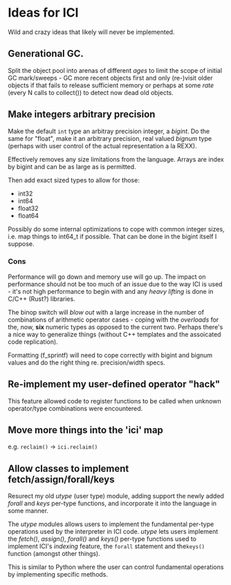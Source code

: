 # Ideas for ICI

Wild and crazy ideas that likely will never be implemented.

## Generational GC.

Split the object pool into arenas of different _ages_ to limit the
scope of initial GC mark/sweeps - GC more recent objects first and
only (re-)visit older objects if that fails to release sufficient
memory or perhaps at some _rate_ (every N calls to collect()) to
detect now dead old objects.

## Make integers arbitrary precision

Make the default `int` type an arbitray precision integer, a
_bigint_. Do the same for "float", make it an arbitrary precision,
real valued _bignum_ type (perhaps with user control of the actual
representation a la REXX).

Effectively removes any size limitations from the language. Arrays are
index by bigint and can be as large as is permitted.

Then add exact sized types to allow for those:

- int32
- int64
- float32
- float64

Possibly do some internal optimizations to cope with common integer
sizes, i.e. map things to int64_t if possible. That can be done in the
bigint itself I suppose.

### Cons

Performance will go down and memory use will go up. The impact on
performance should not be too much of an issue due to the way ICI is
used - it's not high performance to begin with and any _heavy lifting_
is done in C/C++ (Rust?) libraries.

The binop switch will _blow out_ with a large increase in the number
of combinations of arithmetic operator cases - coping with the
_overloads_ for the, now, **six** numeric types as opposed to the
current two. Perhaps there's a nice way to generalize things (without
C++ templates and the assoicated code replication).

Formatting (f_sprintf) will need to cope correctly with bigint and
bignum values and do the right thing re. precision/width specs.

## Re-implement my user-defined operator "hack"

This feature allowed code to register functions to be
called when unknown operator/type combinations were
encountered.

## Move more things into the 'ici' map

e.g. `reclaim()` -> `ici.reclaim()`

## Allow classes to implement fetch/assign/forall/keys

Resurect my old _utype_ (user type) module, adding support the newly
added _forall_ and _keys_ per-type functions, and incorporate it into
the language in some manner.

The _utype_ modules allows users to implement the fundamental per-type
operations used by the interpreter in ICI code. _utype_ lets users
implement the _fetch()_, _assign()_, _forall()_ and _keys()_ per-type
functions used to implement ICI's _indexing_ feature, the `forall`
statement and the`keys()` function (amongst other things).

This is similar to Python where the user can control fundamental
operations by implementing specific methods.
